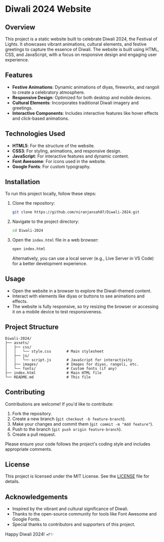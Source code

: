 # Diwali 2024 Website

## Overview
This project is a static website built to celebrate Diwali 2024, the Festival of Lights. It showcases vibrant animations, cultural elements, and festive greetings to capture the essence of Diwali. The website is built using HTML, CSS, and JavaScript, with a focus on responsive design and engaging user experience.

## Features
- **Festive Animations**: Dynamic animations of diyas, fireworks, and rangoli to create a celebratory atmosphere.
- **Responsive Design**: Optimized for both desktop and mobile devices.
- **Cultural Elements**: Incorporates traditional Diwali imagery and greetings.
- **Interactive Components**: Includes interactive features like hover effects and click-based animations.

## Technologies Used
- **HTML5**: For the structure of the website.
- **CSS3**: For styling, animations, and responsive design.
- **JavaScript**: For interactive features and dynamic content.
- **Font Awesome**: For icons used in the website.
- **Google Fonts**: For custom typography.

## Installation
To run this project locally, follow these steps:
1. Clone the repository:
   ```bash
   git clone https://github.com/niranjansah87/Diwali-2024.git
   ```
2. Navigate to the project directory:
   ```bash
   cd Diwali-2024
   ```
3. Open the `index.html` file in a web browser:
   ```bash
   open index.html
   ```
   Alternatively, you can use a local server (e.g., Live Server in VS Code) for a better development experience.

## Usage
- Open the website in a browser to explore the Diwali-themed content.
- Interact with elements like diyas or buttons to see animations and effects.
- The website is fully responsive, so try resizing the browser or accessing it on a mobile device to test responsiveness.

## Project Structure
```
Diwali-2024/
├── assets/
│   ├── css/
│   │   └── style.css       # Main stylesheet
│   ├── js/
│   │   └── script.js       # JavaScript for interactivity
│   ├── images/             # Images for diyas, rangoli, etc.
│   └── fonts/              # Custom fonts (if any)
├── index.html              # Main HTML file
└── README.md               # This file
```

## Contributing
Contributions are welcome! If you'd like to contribute:
1. Fork the repository.
2. Create a new branch (`git checkout -b feature-branch`).
3. Make your changes and commit them (`git commit -m "Add feature"`).
4. Push to the branch (`git push origin feature-branch`).
5. Create a pull request.

Please ensure your code follows the project's coding style and includes appropriate comments.

## License
This project is licensed under the MIT License. See the [LICENSE](LICENSE) file for details.

## Acknowledgements
- Inspired by the vibrant and cultural significance of Diwali.
- Thanks to the open-source community for tools like Font Awesome and Google Fonts.
- Special thanks to contributors and supporters of this project.

Happy Diwali 2024! 🪔✨
